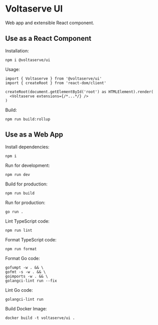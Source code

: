 # Voltaserve UI

Web app and extensible React component.

## Use as a React Component

Installation:

```shell
npm i @voltaserve/ui
```

Usage:

```tsx
import { Voltaserve } from '@voltaserve/ui'
import { createRoot } from 'react-dom/client'

createRoot(document.getElementById('root') as HTMLElement).render(
  <Voltaserve extensions={/*...*/} />
)
```

Build:

```shell
npm run build:rollup
```

## Use as a Web App

Install dependencies:

```shell
npm i
```

Run for development:

```shell
npm run dev
```

Build for production:

```shell
npm run build
```

Run for production:

```shell
go run .
```

Lint TypeScript code:

```shell
npm run lint
```

Format TypeScript code:

```shell
npm run format
```

Format Go code:

```shell
gofumpt -w . && \
gofmt -s -w . && \
goimports -w . && \
golangci-lint run --fix
```

Lint Go code:

```shell
golangci-lint run
```

Build Docker Image:

```shell
docker build -t voltaserve/ui .
```

